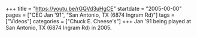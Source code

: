 +++
title = "https://youtu.be/rGQVd3uHgCE"
startdate = "2005-00-00"
pages = ["CEC Jan '91", "San Antonio, TX (6874 Ingram Rd)"]
tags = ["Videos"]
categories = ["Chuck E. Cheese's"]
+++
Jan '91 being played at San Antonio, TX (6874 Ingram Rd) in 2005.
